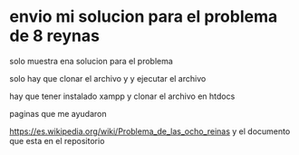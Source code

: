 # envio mi solucion para el problema de 8 reynas

solo muestra ena solucion para el problema

solo hay que clonar el archivo y y ejecutar el archivo 

hay que tener instalado xampp y clonar el archivo en htdocs

paginas que me ayudaron 

https://es.wikipedia.org/wiki/Problema_de_las_ocho_reinas
 y el documento que esta en el repositorio
